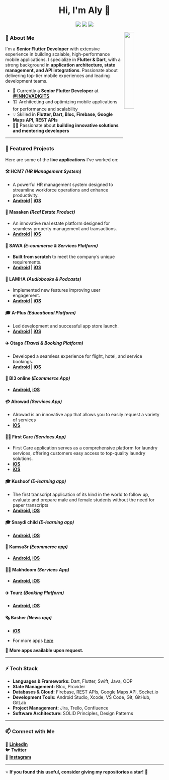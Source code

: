 
<h1 align="center">Hi, I'm Aly 👋</h1>

<p align="center">
    <a href="https://twitter.com/alzoldik"><img src="https://img.shields.io/badge/twitter-%231FA1F1?style=flat&logo=twitter&logoColor=white"/></a>
    <a href="https://www.linkedin.com/in/alzoldik/"><img src="https://img.shields.io/badge/linkedin-%230177B5?style=flat&logo=linkedin&logoColor=white"/></a>
    <a href="https://www.instagram.com/alzoldik_/"><img src="https://img.shields.io/badge/instagram-%23E4415F?style=flat&logo=instagram&logoColor=white"/></a>
</p>

<img src="https://www.codemade.io/wp-content/uploads/2018/04/hire-angularjs-developers-offshore-angularjs-programmers-152343160384kng.png" align="right" width="25%"/>

### 🚀 About Me  
I'm a **Senior Flutter Developer** with extensive experience in building scalable, high-performance mobile applications. I specialize in **Flutter & Dart**, with a strong background in **application architecture, state management, and API integrations**. Passionate about delivering top-tier mobile experiences and leading development teams.

- 🔭 Currently a **Senior Flutter Developer** at **[@INNOVADIGITS](https://innovadigits.com/)**  
- 🏗️ Architecting and optimizing mobile applications for performance and scalability  
- 💡 Skilled in **Flutter, Dart, Bloc, Firebase, Google Maps API, REST APIs**  
- 👨‍💻 Passionate about **building innovative solutions and mentoring developers**  

---

### 📱 Featured Projects  
Here are some of the **live applications** I’ve worked on:  

#### **🛠 HCM7** *(HR Management System)*  
- A powerful HR management system designed to streamline workforce operations and enhance productivity.
- **[Android](https://play.google.com/store/apps/details?id=com.appsLink.hcm7) | [iOS](https://apps.apple.com/eg/app/hcm7/id1627243893)**    

#### **🏡 Masaken** *(Real Estate Product)*  
- An innovative real estate platform designed for seamless property management and transactions.
- **[Android](https://play.google.com/store/apps/details?id=com.app.masaken) | [iOS](https://apps.apple.com/us/app/6689521374)**  
 

#### **🚀 SAWA** *(E-commerce & Services Platform)*  
- **Built from scratch** to meet the company’s unique requirements.  
- **[Android](https://play.google.com/store/apps/details?id=com.fusion.sawa) | [iOS](https://apps.apple.com/eg/app/sawa/id1645381223)**  

#### **📖 LAMHA** *(Audiobooks & Podcasts)*  
- Implemented new features improving user engagement.  
- **[Android](https://play.google.com/store/apps/details?id=app.iqraa.lamha) | [iOS](https://apps.apple.com/us/app/1593939628)**  

#### **🎓 A-Plus** *(Educational Platform)*  
- Led development and successful app store launch.  
- **[Android](https://play.google.com/store/apps/details?id=com.sellx.aplus_student) | [iOS](https://apps.apple.com/us/app/1543956025)**  

#### **✈️ Otago** *(Travel & Booking Platform)*  
- Developed a seamless experience for flight, hotel, and service bookings.
- **[Android](https://play.google.com/store/apps/details?id=com.app.Otago) | [iOS](https://apps.apple.com/us/app/6630382065)**
  
#### **🛒 BI3 online** *(Ecommerce App)*  
-   **[Android](https://play.google.com/store/apps/details?id=io.rnlab.BI3), [iOS](https://apps.apple.com/us/app/1585546716)**

#### **💳 Alrowad** *(Services App)*  
- Alrowad is an innovative app that allows you to easily request a variety of services
- **[iOS](https://apps.apple.com/us/app/6505025447)**

#### **👷‍♂️ First Care** *(Services App)*  
- First Care application serves as a comprehensive platform for laundry services, offering customers easy access to top-quality laundry solutions.
- **[iOS](https://apps.apple.com/us/app/6477761448)**
- **[iOS](https://apps.apple.com/us/app/6477761529)**

#### **🎓 Kushoof** *(E-learning app)*  
- The first transcript application of its kind in the world to follow up, evaluate and prepare male and female students without the need for paper transcripts
-  **[Android](https://play.google.com/store/apps/details?id=com.tqnee.kushoof), [iOS](https://apps.apple.com/us/app/1522198829)**

#### **🎓 Snaydi child** *(E-learning app)*  
- **[Android](https://play.google.com/store/apps/details?id=com.tqnee.sanaydiparent), [iOS](https://apps.apple.com/us/app/id1476991744)**

#### **🛒 Kamsa3r** *(Ecommerce app)*  
- **[Android](https://play.google.com/store/apps/details?id=com.tqnee.kamsa3r), [iOS](https://apps.apple.com/us/app/1459809033)**
  
#### **👷‍♂️ Makhdoom** *(Services App)*  
- **[Android](https://play.google.com/store/apps/details?id=com.tqnee.makhdoum), [iOS](https://apps.apple.com/us/app/1498378815)**
  
#### **✈️ Tourz** *(Booking Platform)*  
- **[Android](https://play.google.com/store/apps/details?id=com.tqnee.tourz), [iOS](https://apps.apple.com/eg/app/tourz/id1509103073)**

#### **🗞️ Basher** *(News app)*  
- **[iOS](https://apps.apple.com/us/app/1463982460)**

- For more apps [here](https://apps.apple.com/us/developer/tqnee/id1439673113?see-all=i-phone-apps)

🔗 **More apps available upon request.**  

---

### ⚡ Tech Stack  
- **Languages & Frameworks:** Dart, Flutter, Swift, Java, OOP  
- **State Management:** Bloc, Provider  
- **Databases & Cloud:** Firebase, REST APIs, Google Maps API, Socket.io  
- **Development Tools:** Android Studio, Xcode, VS Code, Git, GitHub, GitLab  
- **Project Management:** Jira, Trello, Confluence  
- **Software Architecture:** SOLID Principles, Design Patterns  

---

### 📫 Connect with Me  
💼 **[LinkedIn](https://www.linkedin.com/in/alzoldik/)**  
🐦 **[Twitter](https://twitter.com/alzoldik)**  
📸 **[Instagram](https://www.instagram.com/alzoldik_/)**  

---

⭐ **If you found this useful, consider giving my repositories a star!** 🌟


